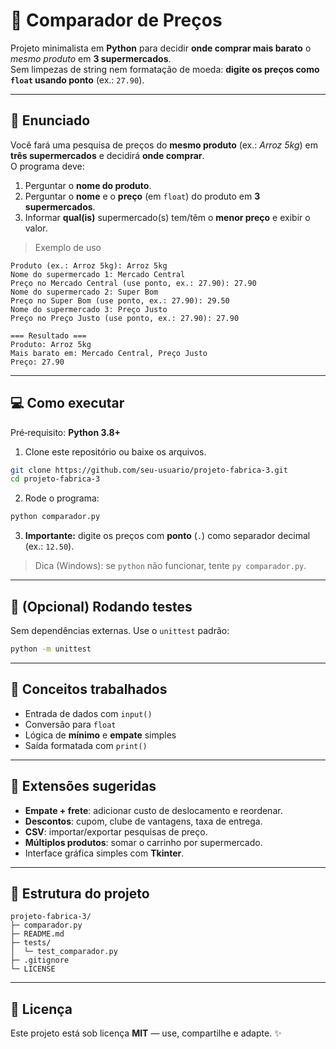 # 🛒 Comparador de Preços

Projeto minimalista em **Python** para decidir **onde comprar mais barato** o *mesmo produto* em **3 supermercados**.  
Sem limpezas de string nem formatação de moeda: **digite os preços como `float` usando ponto** (ex.: `27.90`).

---

## 📝 Enunciado
Você fará uma pesquisa de preços do **mesmo produto** (ex.: *Arroz 5kg*) em **três supermercados** e decidirá **onde comprar**.  
O programa deve:
1. Perguntar o **nome do produto**.
2. Perguntar o **nome** e o **preço** (em `float`) do produto em **3 supermercados**.
3. Informar **qual(is)** supermercado(s) tem/têm o **menor preço** e exibir o valor.

> Exemplo de uso
```
Produto (ex.: Arroz 5kg): Arroz 5kg
Nome do supermercado 1: Mercado Central
Preço no Mercado Central (use ponto, ex.: 27.90): 27.90
Nome do supermercado 2: Super Bom
Preço no Super Bom (use ponto, ex.: 27.90): 29.50
Nome do supermercado 3: Preço Justo
Preço no Preço Justo (use ponto, ex.: 27.90): 27.90

=== Resultado ===
Produto: Arroz 5kg
Mais barato em: Mercado Central, Preço Justo
Preço: 27.90
```

---

## 💻 Como executar

Pré‑requisito: **Python 3.8+**

1) Clone este repositório ou baixe os arquivos.
```bash
git clone https://github.com/seu-usuario/projeto-fabrica-3.git
cd projeto-fabrica-3
```

2) Rode o programa:
```bash
python comparador.py
```

3) **Importante:** digite os preços com **ponto** (`.`) como separador decimal (ex.: `12.50`).

> Dica (Windows): se `python` não funcionar, tente `py comparador.py`.

---

## 🧪 (Opcional) Rodando testes
Sem dependências externas. Use o `unittest` padrão:
```bash
python -m unittest
```

---

## 🎯 Conceitos trabalhados
- Entrada de dados com `input()`  
- Conversão para `float`  
- Lógica de **mínimo** e **empate** simples  
- Saída formatada com `print()`

---

## 🚀 Extensões sugeridas
- **Empate + frete**: adicionar custo de deslocamento e reordenar.
- **Descontos**: cupom, clube de vantagens, taxa de entrega.
- **CSV**: importar/exportar pesquisas de preço.
- **Múltiplos produtos**: somar o carrinho por supermercado.
- Interface gráfica simples com **Tkinter**.

---

## 📂 Estrutura do projeto
```
projeto-fabrica-3/
├─ comparador.py
├─ README.md
├─ tests/
│  └─ test_comparador.py
├─ .gitignore
└─ LICENSE
```

---

## 📝 Licença
Este projeto está sob licença **MIT** — use, compartilhe e adapte. ✨
